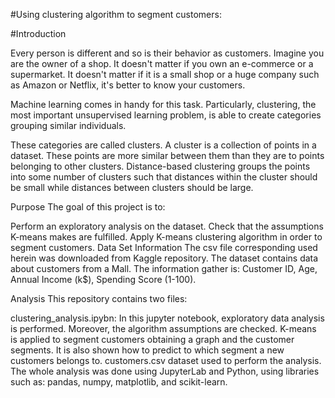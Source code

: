 #Using clustering algorithm to segment customers:

#Introduction

Every person is different and so is their behavior as customers.
Imagine you are the owner of a shop. It doesn't matter if you own an e-commerce or a supermarket. It doesn't matter if it is a small shop or a huge company such as Amazon or Netflix, it's better to know your customers.

Machine learning comes in handy for this task. Particularly, clustering, the most important unsupervised learning problem, is able to create categories grouping similar individuals.

These categories are called clusters. A cluster is a collection of points in a dataset. These points are more similar between them than they are to points belonging to other clusters. Distance-based clustering groups the points into some number of clusters such that distances within the cluster should be small while distances between clusters should be large.

Purpose
The goal of this project is to:

Perform an exploratory analysis on the dataset.
Check that the assumptions K-means makes are fulfilled.
Apply K-means clustering algorithm in order to segment customers.
Data Set Information
The csv file corresponding used herein was downloaded from Kaggle repository. The dataset contains data about customers from a Mall. The information gather is: Customer ID, Age, Annual Income (k$), Spending Score (1-100).

Analysis
This repository contains two files:

clustering_analysis.ipybn: In this jupyter notebook, exploratory data analysis is performed. Moreover, the algorithm assumptions are checked. K-means is applied to segment customers obtaining a graph and the customer segments. It is also shown how to predict to which segment a new customers belongs to.
customers.csv dataset used to perform the analysis.
The whole analysis was done using JupyterLab and Python, using libraries such as: pandas, numpy, matplotlib, and scikit-learn.

